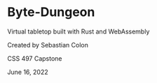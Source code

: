 # Byte-Dungeon
Virtual tabletop built with Rust and WebAssembly

Created by Sebastian Colon

CSS 497 Capstone

June 16, 2022
